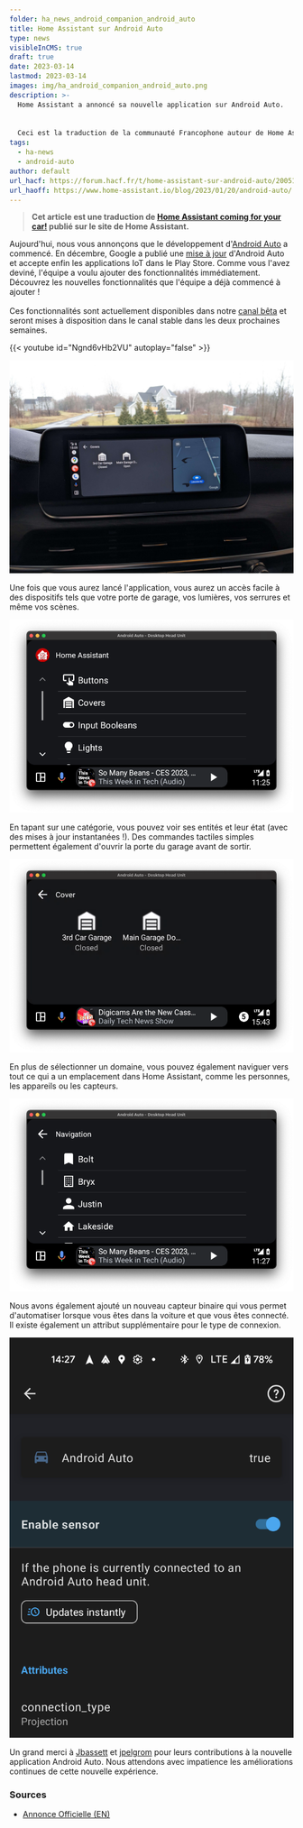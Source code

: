 ```yaml
---
folder: ha_news_android_companion_android_auto
title: Home Assistant sur Android Auto
type: news
visibleInCMS: true
draft: true
date: 2023-03-14
lastmod: 2023-03-14
images: img/ha_android_companion_android_auto.png
description: >-
  Home Assistant a annoncé sa nouvelle application sur Android Auto.


  Ceci est la traduction de la communauté Francophone autour de Home Assistant (HACF) de cette annonce.
tags:
  - ha-news
  - android-auto
author: default
url_hacf: https://forum.hacf.fr/t/home-assistant-sur-android-auto/20051
url_haoff: https://www.home-assistant.io/blog/2023/01/20/android-auto/
---
```

> **Cet article est une traduction de [Home Assistant coming for your car!](https://www.home-assistant.io/blog/2023/01/20/android-auto/) publié sur le site de Home Assistant.**

Aujourd'hui, nous vous annonçons que le développement d'[Android Auto](https://www.android.com/auto) a commencé. En décembre, Google a publié une [mise à jour](https://developer.android.com/docs/quality-guidelines/car-app-quality?category=iot#dec-22) d'Android Auto et accepte enfin les applications IoT dans le Play Store. Comme vous l'avez deviné, l'équipe a voulu ajouter des fonctionnalités immédiatement. Découvrez les nouvelles fonctionnalités que l'équipe a déjà commencé à ajouter !\
\
Ces fonctionnalités sont actuellement disponibles dans notre [canal bêta](https://play.google.com/apps/testing/io.homeassistant.companion.android) et seront mises à disposition dans le canal stable dans les deux prochaines semaines.

{{< youtube id="Ngnd6vHb2VU" autoplay="false" >}}

![android_auto_garage](img/android_auto_garage.jpg "Etat de la porte de garage")

Une fois que vous aurez lancé l'application, vous aurez un accès facile à des dispositifs tels que votre porte de garage, vos lumières, vos serrures et même vos scènes.

![android_auto_domains](img/android_auto_domains.png "Les domaines présent dans Home Assistant sur Android Auto")

En tapant sur une catégorie, vous pouvez voir ses entités et leur état (avec des mises à jour instantanées !). Des commandes tactiles simples permettent également d'ouvrir la porte du garage avant de sortir.

![android_auto_entity_control](img/android_auto_entity_control.png "Contrôle des entités")

En plus de sélectionner un domaine, vous pouvez également naviguer vers tout ce qui a un emplacement dans Home Assistant, comme les personnes, les appareils ou les capteurs.

![android_auto_navigation](img/android_auto_navigation.png "Naviguer vers des personnes ou des zones")

Nous avons également ajouté un nouveau capteur binaire qui vous permet d'automatiser lorsque vous êtes dans la voiture et que vous êtes connecté. Il existe également un attribut supplémentaire pour le type de connexion.

![android_auto_sensor](img/android_auto_sensor.png "Les sensors disponnible sur Android Auto")

Un grand merci à [Jbassett](https://github.com/JBassett) et [jpelgrom](https://github.com/jpelgrom) pour leurs contributions à la nouvelle application Android Auto. Nous attendons avec impatience les améliorations continues de cette nouvelle expérience.



### Sources

* [Annonce Officielle (EN)](https://www.home-assistant.io/blog/2023/01/20/android-auto/)